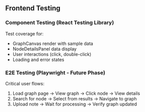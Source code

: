 ## Frontend Testing

### Component Testing (React Testing Library)

Test coverage for:
- GraphCanvas render with sample data
- NodeDetailsPanel data display
- User interactions (click, double-click)
- Loading and error states

### E2E Testing (Playwright - Future Phase)

Critical user flows:
1. Load graph page → View graph → Click node → View details
2. Search for node → Select from results → Navigate to graph
3. Upload note → Wait for processing → Verify graph updated
